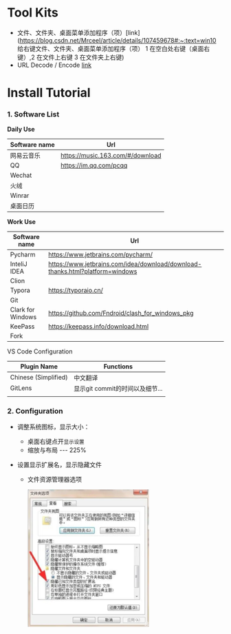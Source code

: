 # Tool Kits

- 文件、文件夹、桌面菜单添加程序（项）[link](https://blog.csdn.net/Mrceel/article/details/107459678#:~:text=win10 给右键文件、文件夹、桌面菜单添加程序（项） 1 在空白处右键（桌面右键）,2 在文件上右键 3 在文件夹上右键)
- URL Decode / Encode [link](https://www.urldecoder.io/)



# Install Tutorial

### 1. Software List

 **Daily Use**

| Software name | Url                              |
| ------------- | -------------------------------- |
| 网易云音乐    | https://music.163.com/#/download |
| QQ            | https://im.qq.com/pcqq           |
| Wechat        |                                  |
| 火绒          |                                  |
| Winrar        |                                  |
| 桌面日历      |                                  |

**Work Use**

| Software name     | Url                                                          |
| ----------------- | ------------------------------------------------------------ |
| Pycharm           | https://www.jetbrains.com/pycharm/                           |
| InteliJ IDEA      | https://www.jetbrains.com/idea/download/download-thanks.html?platform=windows |
| Clion             |                                                              |
| Typora            | https://typoraio.cn/                                         |
| Git               |                                                              |
| Clark for Windows | https://github.com/Fndroid/clash_for_windows_pkg             |
| KeePass           | https://keepass.info/download.html                           |
| Fork              |                                                              |

VS Code Configuration

| Plugin Name          | Functions                       |
| -------------------- | ------------------------------- |
| Chinese (Simplified) | 中文翻译                        |
| GitLens              | 显示git commit的时间以及细节... |
|                      |                                 |



### 2. Configuration

- 调整系统图标，显示大小：
  - 桌面右键点开`显示设置`
  - 缩放与布局 --- 225%
  
- 设置显示扩展名，显示隐藏文件
  - 文件资源管理器选项
  
    <img src="./Notepic/image-20221016115217504.png" alt="image-20221016115217504" style="zoom: 33%;" />